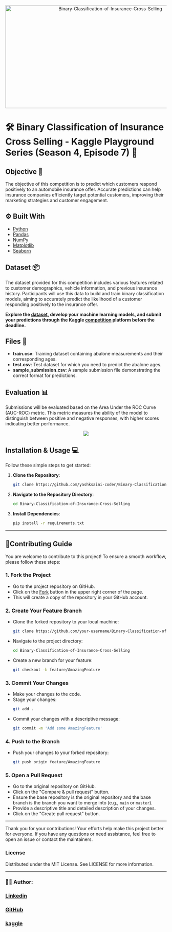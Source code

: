 <div align='center'>
    <img src="https://socialify.git.ci/yashksaini-coder/Binary-Classification-of-Insurance-Cross-Selling/image?font=Bitter&forks=1&issues=1&language=1&name=1&pulls=1&stargazers=1&theme=Auto" alt="Binary-Classification-of-Insurance-Cross-Selling" width="640" height="320" />
</div>

# 
# 🛠️ Binary Classification of Insurance Cross Selling - Kaggle Playground Series (Season 4, Episode 7) 🔮

## **Objective** 🎯

The objective of this competition is to predict which customers respond positively to an automobile insurance offer. Accurate predictions can help insurance companies efficiently target potential customers, improving their marketing strategies and customer engagement.

## ⚙️ Built With

- [Python](https://www.python.org/)
- [Pandas](https://pandas.pydata.org/)
- [NumPy](https://numpy.org/)
- [Matplotlib](https://matplotlib.org/)
- [Seaborn](https://seaborn.pydata.org/)

## Dataset 📦

The dataset provided for this competition includes various features related to customer demographics, vehicle information, and previous insurance history. Participants will use this data to build and train binary classification models, aiming to accurately predict the likelihood of a customer responding positively to the insurance offer.

**Explore the [dataset](https://www.kaggle.com/competitions/playground-series-s4e7/data), develop your machine learning models, and submit your predictions through the Kaggle [competition](https://www.kaggle.com/competitions/playground-series-s4e7/overview) platform before the deadline.**

## Files 📄

- **train.csv**: Training dataset containing abalone measurements and their corresponding ages.
- **test.csv**: Test dataset for which you need to predict the abalone ages.
- **sample_submission.csv**: A sample submission file demonstrating the correct format for predictions.

## **Evaluation** 📊

Submissions will be evaluated based on the Area Under the ROC Curve (AUC-ROC) metric. This metric measures the ability of the model to distinguish between positive and negative responses, with higher scores indicating better performance.

<div align='center' >
    <img src='https://miro.medium.com/v2/resize:fit:640/format:webp/1*pk05QGzoWhCgRiiFbz-oKQ.png'>
</div>


## Installation & Usage 💻

Follow these simple steps to get started:

1. **Clone the Repository**: 
    ```bash
    git clone https://github.com/yashksaini-coder/Binary-Classification-of-Insurance-Cross-Selling
    ```

2. **Navigate to the Repository Directory**:
    ```bash
    cd Binary-Classification-of-Insurance-Cross-Selling
    ```

3. **Install Dependencies**:
    ```bash
    pip install -r requirements.txt
    ```
---

## 🌟Contributing Guide

You are welcome to contribute to this project! To ensure a smooth workflow, please follow these steps:

### 1. Fork the Project

- Go to the project repository on GitHub.
- Click on the [Fork]("https://github.com/yashksaini-coder/Binary-Classification-of-Insurance-Cross-Selling/fork") button in the upper right corner of the page.
- This will create a copy of the repository in your GitHub account.

### 2. Create Your Feature Branch

- Clone the forked repository to your local machine:
  ```bash
  git clone https://github.com/your-username/Binary-Classification-of-Insurance-Cross-Selling.git
  ```
- Navigate to the project directory:
  ```bash
  cd Binary-Classification-of-Insurance-Cross-Selling
  ```
- Create a new branch for your feature:
  ```bash
  git checkout -b feature/AmazingFeature
  ```

### 3. Commit Your Changes

- Make your changes to the code.
- Stage your changes:
  ```bash
  git add .
  ```
- Commit your changes with a descriptive message:
  ```bash
  git commit -m 'Add some AmazingFeature'
  ```

### 4. Push to the Branch

- Push your changes to your forked repository:
  ```bash
  git push origin feature/AmazingFeature
  ```

### 5. Open a Pull Request

- Go to the original repository on GitHub.
- Click on the "Compare & pull request" button.
- Ensure the base repository is the original repository and the base branch is the branch you want to merge into (e.g., `main` or `master`).
- Provide a descriptive title and detailed description of your changes.
- Click on the "Create pull request" button.

---

Thank you for your contributions! Your efforts help make this project better for everyone. If you have any questions or need assistance, feel free to open an issue or contact the maintainers.

### License
Distributed under the MIT License. See LICENSE for more information.


---
### 🐚✨ **Author**:
### [Linkedin](https://www.linkedin.com/in/yashksaini/)
### [GitHub](https://github.com/yashksaini-coder)
### [kaggle](https://www.kaggle.com/yashsaini007)

